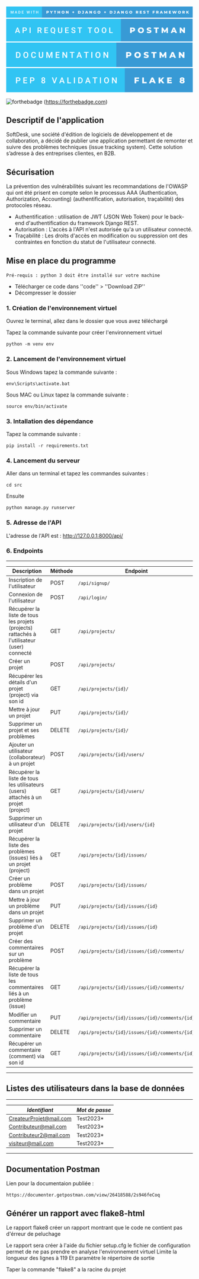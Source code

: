 ![Réalisé avec Python + Django + Django rest framwork](/src/softdesk/images/made-with-python-+-django-+-django-rest-framework.svg)
![API request avec Postman](/src/softdesk/images/api-request-tool-postman.svg)
![Documentation avec Postman](/src/softdesk/images/documentation-postman.svg)
![Validation PEP8 avec FLAKE8](/src/softdesk/images/pep-8-validation-flake-8.svg)

![forthebadge](https://forthebadge.com/images/badges/built-with-love.svg) (https://forthebadge.com)

## Descriptif de l'application

SoftDesk, une société d'édition de logiciels de développement et de collaboration, a décidé de publier une application permettant de remonter et suivre des problèmes techniques (issue tracking system).
Cette solution s’adresse à des entreprises clientes, en B2B.

## Sécurisation

La prévention des vulnérabilités suivant les recommandations de l'OWASP qui ont été prisent en compte selon le processus AAA (Authentication, Authorization, Accounting) (authentification, autorisation, traçabilité) des protocoles réseau.

- Authentification : utilisation de JWT (JSON Web Token) pour le back-end d'authentification du framework Django REST.
- Autorisation : L'accès à l'API n'est autorisée qu'a un utilisateur connecté.
- Traçabilité : Les droits d'accès en modification ou suppression ont des contraintes en fonction du statut de l'utilisateur connecté.


## Mise en place du programme

`Pré-requis : python 3 doit être installé sur votre machine`

- Télécharger ce code dans ''code'' > ''Download ZIP''
- Décompresser le dossier

### 1. Création de l'environnement virtuel

Ouvrez le terminal, allez dans le dossier que vous avez téléchargé

Tapez la commande suivante pour créer l'environnement virtuel

    python -m venv env

### 2. Lancement de l'environnement virtuel

Sous Windows tapez la commande suivante :

    env\Scripts\activate.bat

Sous MAC ou Linux tapez la commande suivante :

    source env/bin/activate

### 3. Intallation des dépendance

Tapez la commande suivante :

    pip install -r requirements.txt

### 4. Lancement du serveur

Aller dans un terminal et tapez les commandes suivantes :

    cd src

Ensuite 

    python manage.py runserver

### 5. Adresse de l'API

L'adresse de l'API est : 
    http://127.0.0.1:8000/api/


### 6. Endpoints

  ------------------------------------------------------------------------------------------------------------------------------------------------------
| Description                                                                                 | Méthode | Endpoint                                       |
| ------------------------------------------------------------------------------------------- | ------- | ---------------------------------------------- |
| Inscription de l'utilisateur                                                                | POST    | `/api/signup/`                                 |
| Connexion de l'utilisateur                                                                  | POST    | `/api/login/`                                  |
| Récupérer la liste de tous les projets (projects) rattachés à l'utilisateur (user) connecté | GET     | `/api/projects/`                               |
| Créer un projet                                                                             | POST    | `/api/projects/`                               |
| Récupérer les détails d'un projet (project) via son id                                      | GET     | `/api/projects/{id}/`                          |
| Mettre à jour un projet                                                                     | PUT     | `/api/projects/{id}/`                          |
| Supprimer un projet et ses problèmes                                                        | DELETE  | `/api/projects/{id}/`                          |
| Ajouter un utilisateur (collaborateur) à un projet                                          | POST    | `/api/projects/{id}/users/`                    |
| Récupérer la liste de tous les utilisateurs (users) attachés à un projet (project)          | GET     | `/api/projects/{id}/users/`                    |
| Supprimer un utilisateur d'un projet                                                        | DELETE  | `/api/projects/{id}/users/{id}`                |
| Récupérer la liste des problèmes (issues) liés à un projet (project)                        | GET     | `/api/projects/{id}/issues/`                   |
| Créer un problème dans un projet                                                            | POST    | `/api/projects/{id}/issues/`                   |
| Mettre à jour un problème dans un projet                                                    | PUT     | `/api/projects/{id}/issues/{id}`               |
| Supprimer un problème d'un projet                                                           | DELETE  | `/api/projects/{id}/issues/{id}`               |
| Créer des commentaires sur un problème                                                      | POST    | `/api/projects/{id}/issues/{id}/comments/`     |
| Récupérer la liste de tous les commentaires liés à un problème (issue)                      | GET     | `/api/projects/{id}/issues/{id}/comments/`     |
| Modifier un commentaire                                                                     | PUT     | `/api/projects/{id}/issues/{id}/comments/{id}` |
| Supprimer un commentaire                                                                    | DELETE  | `/api/projects/{id}/issues/{id}/comments/{id}` |
| Récupérer un commentaire (comment) via son id                                               | GET     | `/api/projects/{id}/issues/{id}/comments/{id}` |
  ------------------------------------------------------------------------------------------------------------------------------------------------------


## Listes des utilisateurs dans la base de données
     
 ----------------------------------------------
| *Identifiant*            |   *Mot de passe*  |
|--------------------------|-------------------|
| CreateurProjet@mail.com  |     Test2023*     |
| Contributeur@mail.com    |     Test2023*     |
| Contributeur2@mail.com   |     Test2023*     |
| visiteur@mail.com        |     Test2023*     |
 ----------------------------------------------


## Documentation Postman

Lien pour la documentaion publiée :

    https://documenter.getpostman.com/view/26418588/2s946feCoq



## Générer un rapport avec flake8-html

Le rapport flake8 créer un rapport montrant que le code ne contient pas d'érreur de peluchage

Le rapport sera créer à l'aide du fichier setup.cfg
le fichier de configuration permet de ne pas prendre en analyse l'environnement virtuel
Limite la longueur des lignes à 119
Et paramètre le répertoire de sortie

Taper la commande "flake8" a la racine du projet
